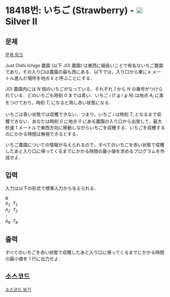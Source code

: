 # 18418번: いちご (Strawberry) - <img src="https://static.solved.ac/tier_small/9.svg" style="height:20px" /> Silver II

<!-- performance -->

<!-- 문제 제출 후 깃허브에 푸시를 했을 때 제출한 코드의 성능이 입력될 공간입니다.-->

<!-- end -->

## 문제

[문제 링크](https://boj.kr/18418)


<p>Just Oishi Ichigo 農園 (以下 JOI 農園) は東西に細長いことで有名ないちご農園であり，その入り口は農園の最も西にある．以下では，入り口から東に&nbsp;<var>k</var>&nbsp;メートル進んだ場所を地点&nbsp;<var>k</var>&nbsp;と呼ぶことにする．</p>

<p>JOI 農園内には&nbsp;<var>N</var>&nbsp;個のいちごがなっている．それぞれ&nbsp;<var>1</var>&nbsp;から&nbsp;<var>N</var>&nbsp;の番号がつけられている．どのいちごも時刻&nbsp;<var>0</var>&nbsp;までは青い．いちご&nbsp;<var>i</var>&nbsp;(<var>1 ≦ i ≦ N</var>) は地点&nbsp;<var>A<sub>i</sub></var>&nbsp;に実をつけており，時刻&nbsp;<var>T<sub>i</sub></var>&nbsp;になると熟し赤い状態になる．</p>

<p>いちごは青い状態では収穫できない．つまり，いちご&nbsp;<var>i</var>&nbsp;は時刻&nbsp;<var>T<sub>i</sub></var>&nbsp;となるまで収穫できない．あなたは時刻&nbsp;<var>0</var>&nbsp;に地点&nbsp;<var>0</var>&nbsp;にある農園の入り口から出発して，最大秒速&nbsp;<var>1</var>&nbsp;メートルで東西方向に移動しながらいちごを収穫する．いちごを収穫するのにかかる時間は無視できるとする．</p>

<p>いちご農園についての情報が与えられるので，すべてのいちごを赤い状態で収穫したあと入り口に帰ってくるまでにかかる時間の最小値を求めるプログラムを作成せよ．</p>



## 입력


<p>入力は以下の形式で標準入力から与えられる．</p>

<pre><var>N</var>
<var>A<sub>1</sub></var> <var>T<sub>1</sub></var>
<var>A<sub>2</sub></var> <var>T<sub>2</sub></var>
<var>:</var>
<var>A<sub>N</sub></var> <var>T<sub>N</sub></var></pre>



## 출력


<p>すべてのいちごを赤い状態で収穫したあと入り口に帰ってくるまでにかかる時間の最小値を&nbsp;<var>1</var>&nbsp;行に出力せよ．</p>



## 소스코드

[소스코드 보기](いちご%20(Strawberry).cpp)